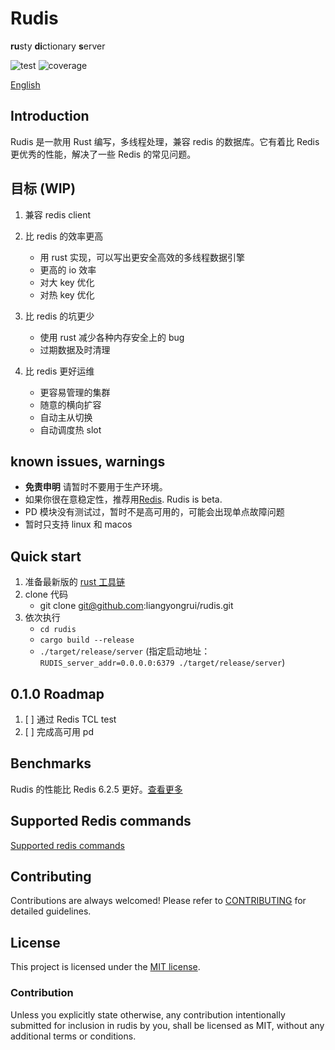 # Rudis

**ru**sty **di**ctionary **s**erver

![test](https://github.com/liangyongrui/rudis/workflows/Rust/badge.svg) ![coverage](https://codecov.io/gh/liangyongrui/rudis/branch/master/graph/badge.svg)

[English](./readme.md)

## Introduction

Rudis 是一款用 Rust 编写，多线程处理，兼容 redis 的数据库。它有着比 Redis 更优秀的性能，解决了一些 Redis 的常见问题。

## 目标 (WIP)

1. 兼容 redis client

1. 比 redis 的效率更高

   - 用 rust 实现，可以写出更安全高效的多线程数据引擎
   - 更高的 io 效率
   - 对大 key 优化
   - 对热 key 优化

1. 比 redis 的坑更少

   - 使用 rust 减少各种内存安全上的 bug
   - 过期数据及时清理

1. 比 redis 更好运维

   - 更容易管理的集群
   - 随意的横向扩容
   - 自动主从切换
   - 自动调度热 slot

## known issues, warnings

- **免责申明** 请暂时不要用于生产环境。
- 如果你很在意稳定性，推荐用[Redis](redis.io). Rudis is beta.
- PD 模块没有测试过，暂时不是高可用的，可能会出现单点故障问题
- 暂时只支持 linux 和 macos

## Quick start

1. 准备最新版的 [rust 工具链](https://rustup.rs/)
1. clone 代码
   - git clone git@github.com:liangyongrui/rudis.git
1. 依次执行
   - `cd rudis`
   - `cargo build --release`
   - `./target/release/server` (指定启动地址：`RUDIS_server_addr=0.0.0.0:6379 ./target/release/server`)

## 0.1.0 Roadmap

1. [ ] 通过 Redis TCL test
1. [ ] 完成高可用 pd

## Benchmarks

Rudis 的性能比 Redis 6.2.5 更好。[查看更多](./docs/benchmark-zh.md)

## Supported Redis commands

[Supported redis commands](./docs/supported_redis_cmds.md)

## Contributing

Contributions are always welcomed! Please refer to [CONTRIBUTING](./CONTRIBUTING.md) for detailed guidelines.

## License

This project is licensed under the [MIT license](./LICENSE).

### Contribution

Unless you explicitly state otherwise, any contribution intentionally submitted for inclusion in rudis by you, shall be licensed as MIT, without any additional terms or conditions.
